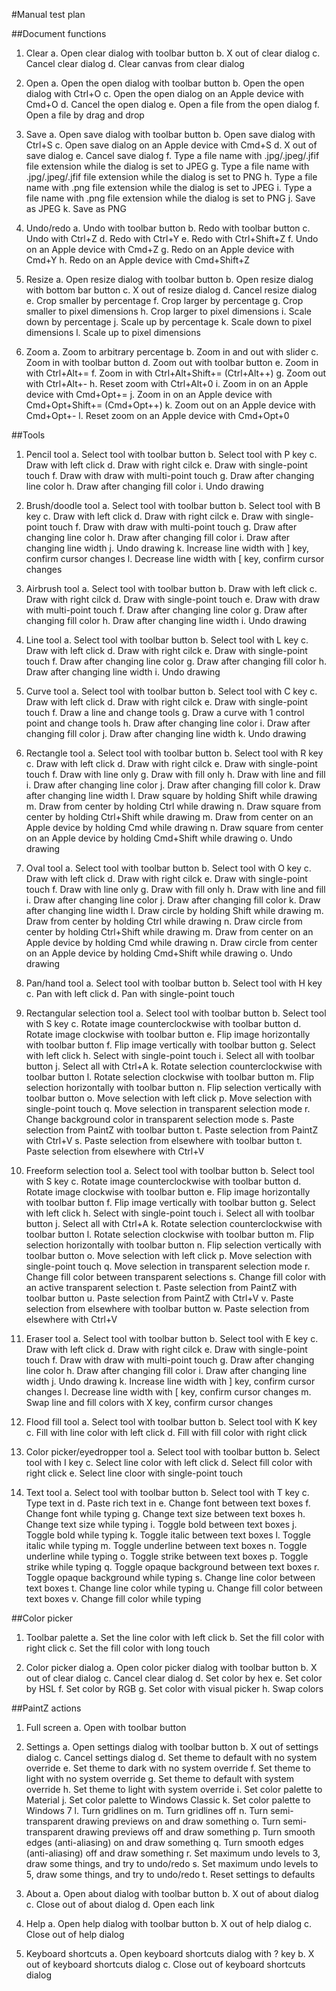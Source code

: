 #Manual test plan

##Document functions
1. Clear
	a. Open clear dialog with toolbar button
	b. X out of clear dialog
	c. Cancel clear dialog
	d. Clear canvas from clear dialog

2. Open
	a. Open the open dialog with toolbar button
	b. Open the open dialog with Ctrl+O
	c. Open the open dialog on an Apple device with Cmd+O
	d. Cancel the open dialog
	e. Open a file from the open dialog
	f. Open a file by drag and drop

3. Save
	a. Open save dialog with toolbar button
	b. Open save dialog with Ctrl+S
	c. Open save dialog on an Apple device with Cmd+S
	d. X out of save dialog
	e. Cancel save dialog
	f. Type a file name with .jpg/.jpeg/.jfif file extension while the dialog is set to JPEG
	g. Type a file name with .jpg/.jpeg/.jfif file extension while the dialog is set to PNG
	h. Type a file name with .png file extension while the dialog is set to JPEG
	i. Type a file name with .png file extension while the dialog is set to PNG
	j. Save as JPEG
	k. Save as PNG

4. Undo/redo
	a. Undo with toolbar button
	b. Redo with toolbar button
	c. Undo with Ctrl+Z
	d. Redo with Ctrl+Y
	e. Redo with Ctrl+Shift+Z
	f. Undo on an Apple device with Cmd+Z
	g. Redo on an Apple device with Cmd+Y
	h. Redo on an Apple device with Cmd+Shift+Z

5. Resize
	a. Open resize dialog with toolbar button
	b. Open resize dialog with bottom bar button
	c. X out of resize dialog
	d. Cancel resize dialog
	e. Crop smaller by percentage
	f. Crop larger by percentage
	g. Crop smaller to pixel dimensions
	h. Crop larger to pixel dimensions
	i. Scale down by percentage
	j. Scale up by percentage
	k. Scale down to pixel dimensions
	l. Scale up to pixel dimensions

6. Zoom
	a. Zoom to arbitrary percentage
	b. Zoom in and out with slider
	c. Zoom in with toolbar button
	d. Zoom out with toolbar button
	e. Zoom in with Ctrl+Alt+=
	f. Zoom in with Ctrl+Alt+Shift+= (Ctrl+Alt++)
	g. Zoom out with Ctrl+Alt+-
	h. Reset zoom with Ctrl+Alt+0
	i. Zoom in on an Apple device with Cmd+Opt+=
	j. Zoom in on an Apple device with Cmd+Opt+Shift+= (Cmd+Opt++)
	k. Zoom out on an Apple device with Cmd+Opt+-
	l. Reset zoom on an Apple device with Cmd+Opt+0
	

##Tools
1. Pencil tool
	a. Select tool with toolbar button
	b. Select tool with P key
	c. Draw with left click
	d. Draw with right cilck
	e. Draw with single-point touch
	f. Draw with draw with multi-point touch
	g. Draw after changing line color
	h. Draw after changing fill color
	i. Undo drawing
  
2. Brush/doodle tool
	a. Select tool with toolbar button
	b. Select tool with B key
	c. Draw with left click
	d. Draw with right cilck
	e. Draw with single-point touch
	f. Draw with draw with multi-point touch
	g. Draw after changing line color
	h. Draw after changing fill color
	i. Draw after changing line width
	j. Undo drawing
	k. Increase line width with ] key, confirm cursor changes
	l. Decrease line width with [ key, confirm cursor changes

3. Airbrush tool
	a. Select tool with toolbar button
	b. Draw with left click
	c. Draw with right cilck
	d. Draw with single-point touch
	e. Draw with draw with multi-point touch
	f. Draw after changing line color
	g. Draw after changing fill color
	h. Draw after changing line width
	i. Undo drawing

4. Line tool
	a. Select tool with toolbar button
	b. Select tool with L key
	c. Draw with left click
	d. Draw with right cilck
	e. Draw with single-point touch
	f. Draw after changing line color
	g. Draw after changing fill color
	h. Draw after changing line width
	i. Undo drawing

5. Curve tool
	a. Select tool with toolbar button
	b. Select tool with C key
	c. Draw with left click
	d. Draw with right cilck
	e. Draw with single-point touch
	f. Draw a line and change tools
	g. Draw a curve with 1 control point and change tools
	h. Draw after changing line color
	i. Draw after changing fill color
	j. Draw after changing line width
	k. Undo drawing

6. Rectangle tool
	a. Select tool with toolbar button
	b. Select tool with R key
	c. Draw with left click
	d. Draw with right cilck
	e. Draw with single-point touch
	f. Draw with line only
	g. Draw with fill only
	h. Draw with line and fill
	i. Draw after changing line color
	j. Draw after changing fill color
	k. Draw after changing line width
	l. Draw square by holding Shift while drawing
	m. Draw from center by holding Ctrl while drawing
	n. Draw square from center by holding Ctrl+Shift while drawing
	m. Draw from center on an Apple device by holding Cmd while drawing
	n. Draw square from center on an Apple device by holding Cmd+Shift while drawing
	o. Undo drawing

7. Oval tool
	a. Select tool with toolbar button
	b. Select tool with O key
	c. Draw with left click
	d. Draw with right cilck
	e. Draw with single-point touch
	f. Draw with line only
	g. Draw with fill only
	h. Draw with line and fill
	i. Draw after changing line color
	j. Draw after changing fill color
	k. Draw after changing line width
	l. Draw circle by holding Shift while drawing
	m. Draw from center by holding Ctrl while drawing
	n. Draw circle from center by holding Ctrl+Shift while drawing
	m. Draw from center on an Apple device by holding Cmd while drawing
	n. Draw circle from center on an Apple device by holding Cmd+Shift while drawing
	o. Undo drawing

8. Pan/hand tool
	a. Select tool with toolbar button
	b. Select tool with H key
	c. Pan with left click
	d. Pan with single-point touch

9. Rectangular selection tool
	a. Select tool with toolbar button
	b. Select tool with S key
	c. Rotate image counterclockwise with toolbar button
	d. Rotate image clockwise with toolbar button
	e. Flip image horizontally with toolbar button
	f. Flip image vertically with toolbar button
	g. Select with left click
	h. Select with single-point touch
	i. Select all with toolbar button
	j. Select all with Ctrl+A
	k. Rotate selection counterclockwise with toolbar button
	l. Rotate selection clockwise with toolbar button
	m. Flip selection horizontally with toolbar button
	n. Flip selection vertically with toolbar button
	o. Move selection with left click
	p. Move selection with single-point touch
	q. Move selection in transparent selection mode
	r. Change background color in transparent selection mode
	s. Paste selection from PaintZ with toolbar button
	t. Paste selection from PaintZ with Ctrl+V
	s. Paste selection from elsewhere with toolbar button
	t. Paste selection from elsewhere with Ctrl+V

10. Freeform selection tool
	a. Select tool with toolbar button
	b. Select tool with S key
	c. Rotate image counterclockwise with toolbar button
	d. Rotate image clockwise with toolbar button
	e. Flip image horizontally with toolbar button
	f. Flip image vertically with toolbar button
	g. Select with left click
	h. Select with single-point touch
	i. Select all with toolbar button
	j. Select all with Ctrl+A
	k. Rotate selection counterclockwise with toolbar button
	l. Rotate selection clockwise with toolbar button
	m. Flip selection horizontally with toolbar button
	n. Flip selection vertically with toolbar button
	o. Move selection with left click
	p. Move selection with single-point touch
	q. Move selection in transparent selection mode
	r. Change fill color between transparent selections
	s. Change fill color with an active transparent selection
	t. Paste selection from PaintZ with toolbar button
	u. Paste selection from PaintZ with Ctrl+V
	v. Paste selection from elsewhere with toolbar button
	w. Paste selection from elsewhere with Ctrl+V

11. Eraser tool
	a. Select tool with toolbar button
	b. Select tool with E key
	c. Draw with left click
	d. Draw with right cilck
	e. Draw with single-point touch
	f. Draw with draw with multi-point touch
	g. Draw after changing line color
	h. Draw after changing fill color
	i. Draw after changing line width
	j. Undo drawing
	k. Increase line width with ] key, confirm cursor changes
	l. Decrease line width with [ key, confirm cursor changes
	m. Swap line and fill colors with X key, confirm cursor changes

12. Flood fill tool
	a. Select tool with toolbar button
	b. Select tool with K key
	c. Fill with line color with left click
	d. Fill with fill color with right click

13. Color picker/eyedropper tool
	a. Select tool with toolbar button
	b. Select tool with I key
	c. Select line color with left click
	d. Select fill color with right click
	e. Select line cloor with single-point touch

14. Text tool
	a. Select tool with toolbar button
	b. Select tool with T key
	c. Type text in
	d. Paste rich text in
	e. Change font between text boxes
	f. Change font while typing
	g. Change text size between text boxes
	h. Change text size while typing
	i. Toggle bold between text boxes
	j. Toggle bold while typing
	k. Toggle italic between text boxes
	l. Toggle italic while typing
	m. Toggle underline between text boxes
	n. Toggle underline while typing
	o. Toggle strike between text boxes
	p. Toggle strike while typing
	q. Toggle opaque background between text boxes
	r. Toggle opaque background while typing
	s. Change line color between text boxes
	t. Change line color while typing
	u. Change fill color between text boxes
	v. Change fill color while typing


##Color picker
1. Toolbar palette
	a. Set the line color with left click
	b. Set the fill color with right click
	c. Set the fill color with long touch

2. Color picker dialog
	a. Open color picker dialog with toolbar button
	b. X out of clear dialog
	c. Cancel clear dialog
	d. Set color by hex
	e. Set color by HSL
	f. Set color by RGB
	g. Set color with visual picker
	h. Swap colors


##PaintZ actions
1. Full screen
	a. Open with toolbar button

2. Settings
	a. Open settings dialog with toolbar button
	b. X out of settings dialog
	c. Cancel settings dialog
	d. Set theme to default with no system override
	e. Set theme to dark with no system override
	f. Set theme to light with no system override
	g. Set theme to default with system override
	h. Set theme to light with system override
	i. Set color palette to Material
	j. Set color palette to Windows Classic
	k. Set color palette to Windows 7
	l. Turn gridlines on
	m. Turn gridlines off
	n. Turn semi-transparent drawing previews on and draw something
	o. Turn semi-transparent drawing previews off and draw something
	p. Turn smooth edges (anti-aliasing) on and draw something
	q. Turn smooth edges (anti-aliasing) off and draw something
	r. Set maximum undo levels to 3, draw some things, and try to undo/redo
	s. Set maximum undo levels to 5, draw some things, and try to undo/redo
	t. Reset settings to defaults

3. About
	a. Open about dialog with toolbar button
	b. X out of about dialog
	c. Close out of about dialog
	d. Open each link

4. Help
	a. Open help dialog with toolbar button
	b. X out of help dialog
	c. Close out of help dialog

5. Keyboard shortcuts
	a. Open keyboard shortcuts dialog with ? key
	b. X out of keyboard shortcuts dialog
	c. Close out of keyboard shortcuts dialog